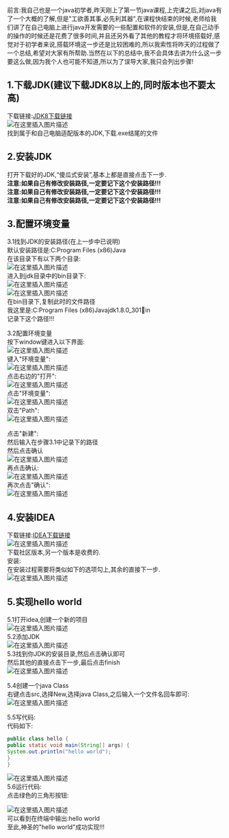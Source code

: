 
<BlogInfo id="1360" title="java开发环境和开发工具的安装和使用" author="白日梦想猿" pv=0 read_times=0 pre_cost_time=155 category="java" tag_list="['开发环境', 'java', '开发工具']" create_time="2021.08.31 15:53:18.892729" update_time="2021.08.31 15:57:36" />

前言:我自己也是一个java初学者,昨天刚上了第一节java课程,上完课之后,对java有了一个大概的了解,但是"工欲善其事,必先利其器",在课程快结束的时候,老师给我们讲了在自己电脑上进行java开发需要的一些配置和软件的安装,但是,在自己动手的操作的时候还是花费了很多时间,并且还另外看了其他的教程才将环境搭载好,感觉对于初学者来说,搭载环境这一步还是比较困难的,所以我索性将昨天的过程做了一个总结,希望对大家有所帮助.当然在以下的总结中,我不会具体去讲为什么这一步要这么做,因为我个人也可能不知道,所以为了误导大家,我只会列出步骤!

## 1.下载JDK(建议下载JDK8以上的,同时版本也不要太高)

下载链接:[JDK8下载链接](https://www.oracle.com/java/technologies/javase/javase-jdk8-downloads.html)  
![在这里插入图片描述](https://img-blog.csdnimg.cn/880c56dcd97a447fb465d038b20d2e3f.png?x-oss-process=image/watermark,type_ZHJvaWRzYW5zZmFsbGJhY2s,shadow_50,text_Q1NETiBAbGl0dGxl5Lqu772e,size_20,color_FFFFFF,t_70,g_se,x_16)  
找到属于和自己电脑适配版本的JDK,下载.exe结尾的文件

## 2.安装JDK

打开下载好的JDK,“傻瓜式安装”,基本上都是直接点击下一步.  
 **注意:如果自己有修改安装路径,一定要记下这个安装路径!!!**  
 **注意:如果自己有修改安装路径,一定要记下这个安装路径!!!**  
 **注意:如果自己有修改安装路径,一定要记下这个安装路径!!!**

## 3.配置环境变量

3.1找到JDK的安装路径(在上一步中已说明)  
默认安装路径是:C:Program Files (x86)Java  
在该目录下有以下两个目录:  
![在这里插入图片描述](https://img-blog.csdnimg.cn/bf8fbac0a0a64e29ab953a5c609659b2.png)  
进入到jdk目录中的bin目录下:  
![在这里插入图片描述](https://img-blog.csdnimg.cn/81bc41d82bc542dfaaa84a5664ced691.png)  
![在这里插入图片描述](https://img-blog.csdnimg.cn/18a3bc27872447369061e114b95790b7.png?x-oss-process=image/watermark,type_ZHJvaWRzYW5zZmFsbGJhY2s,shadow_50,text_Q1NETiBAbGl0dGxl5Lqu772e,size_20,color_FFFFFF,t_70,g_se,x_16)  
在bin目录下,复制此时的文件路径  
我这里是:C:Program Files (x86)Javajdk1.8.0_301in  
记录下这个路径!!!

3.2配置环境变量  
按下window键进入以下界面:  
![在这里插入图片描述](https://img-blog.csdnimg.cn/e414f837f8b14195b95479dce5775778.png?x-oss-process=image/watermark,type_ZHJvaWRzYW5zZmFsbGJhY2s,shadow_50,text_Q1NETiBAbGl0dGxl5Lqu772e,size_20,color_FFFFFF,t_70,g_se,x_16)  
键入"环境变量":  
![在这里插入图片描述](https://img-blog.csdnimg.cn/f6a5b298f8834383ba7cf8552bee36f3.png?x-oss-process=image/watermark,type_ZHJvaWRzYW5zZmFsbGJhY2s,shadow_50,text_Q1NETiBAbGl0dGxl5Lqu772e,size_20,color_FFFFFF,t_70,g_se,x_16)  
点击右边的"打开":  
![在这里插入图片描述](https://img-blog.csdnimg.cn/11329e92d11a4410b71856a1f2515865.png?x-oss-process=image/watermark,type_ZHJvaWRzYW5zZmFsbGJhY2s,shadow_50,text_Q1NETiBAbGl0dGxl5Lqu772e,size_20,color_FFFFFF,t_70,g_se,x_16)  
点击"环境变量":  
![在这里插入图片描述](https://img-blog.csdnimg.cn/4480ec3f190d4fb3962f4d47244fc87e.png?x-oss-process=image/watermark,type_ZHJvaWRzYW5zZmFsbGJhY2s,shadow_50,text_Q1NETiBAbGl0dGxl5Lqu772e,size_20,color_FFFFFF,t_70,g_se,x_16)  
双击"Path":  
![在这里插入图片描述](https://img-blog.csdnimg.cn/be05b77b71a843be8aeb604cb159c15b.png?x-oss-process=image/watermark,type_ZHJvaWRzYW5zZmFsbGJhY2s,shadow_50,text_Q1NETiBAbGl0dGxl5Lqu772e,size_20,color_FFFFFF,t_70,g_se,x_16)

点击"新建":  
然后输入在步骤3.1中记录下的路径  
然后点击确认  
![在这里插入图片描述](https://img-blog.csdnimg.cn/142bd9281abc423bb338dee48fcaab01.png?x-oss-process=image/watermark,type_ZHJvaWRzYW5zZmFsbGJhY2s,shadow_50,text_Q1NETiBAbGl0dGxl5Lqu772e,size_20,color_FFFFFF,t_70,g_se,x_16)  
再点击确认:  
![在这里插入图片描述](https://img-blog.csdnimg.cn/c658faca32fa49b09dcac81d680adef8.png?x-oss-process=image/watermark,type_ZHJvaWRzYW5zZmFsbGJhY2s,shadow_50,text_Q1NETiBAbGl0dGxl5Lqu772e,size_20,color_FFFFFF,t_70,g_se,x_16)  
再次点击"确认":  
![在这里插入图片描述](https://img-blog.csdnimg.cn/7c88a597f9b04535a399263c76ae9330.png?x-oss-process=image/watermark,type_ZHJvaWRzYW5zZmFsbGJhY2s,shadow_50,text_Q1NETiBAbGl0dGxl5Lqu772e,size_19,color_FFFFFF,t_70,g_se,x_16)

  

## 4.安装IDEA

下载链接:[IDEA下载链接](https://www.jetbrains.com/idea/download/#section=windows)  
![在这里插入图片描述](https://img-blog.csdnimg.cn/ba292c955cb94df798559c0d470050a4.png?x-oss-process=image/watermark,type_ZHJvaWRzYW5zZmFsbGJhY2s,shadow_50,text_Q1NETiBAbGl0dGxl5Lqu772e,size_20,color_FFFFFF,t_70,g_se,x_16)  
下载社区版本,另一个版本是收费的.  
安装:  
在安装过程需要将类似如下的选项勾上,其余的直接下一步.  
![在这里插入图片描述](https://img-blog.csdnimg.cn/99fa5a7dc74647819bca5bb88cb731ac.png)

  

## 5.实现hello world

5.1打开idea,创建一个新的项目  
![在这里插入图片描述](https://img-blog.csdnimg.cn/331ecc34f9cd43cab436ed67e97f7361.png?x-oss-process=image/watermark,type_ZHJvaWRzYW5zZmFsbGJhY2s,shadow_50,text_Q1NETiBAbGl0dGxl5Lqu772e,size_20,color_FFFFFF,t_70,g_se,x_16)  
5.2添加JDK  
![在这里插入图片描述](https://img-blog.csdnimg.cn/a2488927614247a09912ad80d212f8e1.png?x-oss-process=image/watermark,type_ZHJvaWRzYW5zZmFsbGJhY2s,shadow_50,text_Q1NETiBAbGl0dGxl5Lqu772e,size_20,color_FFFFFF,t_70,g_se,x_16)  
5.3找到你JDK的安装目录,然后点击确认即可  
然后其他的直接点击下一步,最后点击finish  
![在这里插入图片描述](https://img-blog.csdnimg.cn/8418e54ef15748d295478cc4e744ae76.png?x-oss-process=image/watermark,type_ZHJvaWRzYW5zZmFsbGJhY2s,shadow_50,text_Q1NETiBAbGl0dGxl5Lqu772e,size_20,color_FFFFFF,t_70,g_se,x_16)  

5.4创建一个java Class  
右键点击src,选择New,选择java Class,之后输入一个文件名回车即可:  
![在这里插入图片描述](https://img-blog.csdnimg.cn/9fa4484e84e64925bc3abe07218c9a54.png?x-oss-process=image/watermark,type_ZHJvaWRzYW5zZmFsbGJhY2s,shadow_50,text_Q1NETiBAbGl0dGxl5Lqu772e,size_20,color_FFFFFF,t_70,g_se,x_16)  

5.5写代码:  
代码如下:  
```java
public class hello {  
public static void main(String[] args) {  
System.out.println("hello world");  
}  
} 
```  
 
![在这里插入图片描述](https://img-blog.csdnimg.cn/2b49092159e942f1a3ccfafe07a79d43.png?x-oss-process=image/watermark,type_ZHJvaWRzYW5zZmFsbGJhY2s,shadow_50,text_Q1NETiBAbGl0dGxl5Lqu772e,size_20,color_FFFFFF,t_70,g_se,x_16)  
5.6运行代码:  
点击绿色的三角形按钮:  

![在这里插入图片描述](https://img-blog.csdnimg.cn/36015d61454c4a23b58793229f91bcd6.png?x-oss-process=image/watermark,type_ZHJvaWRzYW5zZmFsbGJhY2s,shadow_50,text_Q1NETiBAbGl0dGxl5Lqu772e,size_20,color_FFFFFF,t_70,g_se,x_16)  
可以看到在终端中输出:hello world  
至此,神圣的"hello world"成功实现!!!  